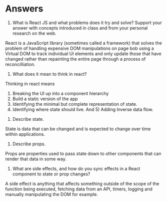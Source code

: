 # Answers

1. What is React JS and what problems does it try and solve? Support your answer with concepts introduced in class and from your personal research on the web.

React is a JavaScript library (sometimes called a framework) that solves the problem of handling expensive DOM manipulations on page bob using a Virtual DOM to track individual UI elements and only update those that have changed rather than repainting the entire page through a process of reconcilliation. 

1. What does it mean to think in react?

Thinking in react means 
1) Breaking the UI up into a component hierarchy 
2) Build a static version of the app 
3) Identifying the minimal but complete representation of state. 
4) Identifying where state should live. 
And 5) Adding Inverse data flow. 

1. Describe state.

State is data that can be changed and is expected to change over time within applications.

1. Describe props.

Props are properties used to pass state down to other components that can render that data in some way.

1. What are side effects, and how do you sync effects in a React component to state or prop changes?

A side effect is anything that affects something outside of the scope of the function being executed, fetching data from an API, timers, logging and manually manipulating the DOM for example.


